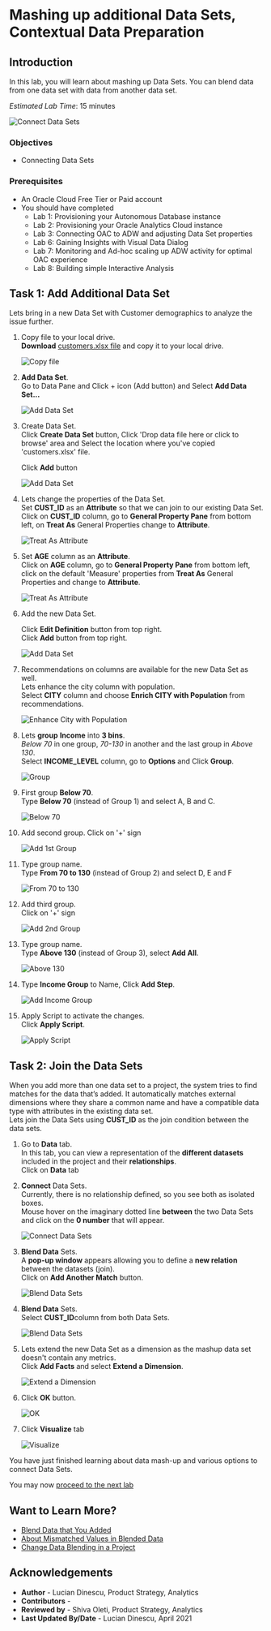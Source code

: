 # Mashing up additional Data Sets, Contextual Data Preparation

## Introduction

In this lab, you will learn about mashing up Data Sets. You can blend data from one data set with data from another data set.

_Estimated Lab Time_: 15 minutes

![Connect Data Sets](../mash-datasets/images/connect-datasets.png)

### Objectives

- Connecting Data Sets

### Prerequisites

* An Oracle Cloud Free Tier or Paid account
* You should have completed  
    * Lab 1: Provisioning your Autonomous Database instance
    * Lab 2: Provisioning your Oracle Analytics Cloud instance
    * Lab 3: Connecting OAC to ADW and adjusting Data Set properties
    * Lab 6: Gaining Insights with Visual Data Dialog
    * Lab 7: Monitoring and Ad-hoc scaling up ADW activity for optimal OAC experience
    * Lab 8: Building simple Interactive Analysis

## Task 1: Add Additional Data Set

Lets bring in a new Data Set with Customer demographics to analyze the issue further.

1.  Copy file to your local drive.  
**Download** [customers.xlsx file](https://objectstorage.us-ashburn-1.oraclecloud.com/p/gInS_5IWhulIoFENkRIQdnCA9-IYCDgtnAoxxre95fC7fKUClBft8y15UQA9SUmF/n/idbwmyplhk4t/b/LiveLabs/o/customers.xlsx) and copy it to your local drive.

    ![Copy file](../mash-datasets/images/copy-customers.png)

2.  **Add Data Set**.  
Go to Data Pane and Click + icon (Add button) and
Select **Add Data Set...**

    ![Add Data Set](../mash-datasets/images/add-dataset.png)


3.  Create Data Set.  
Click **Create Data Set** button, Click 'Drop data file here or click to browse' area and Select the location where you've copied 'customers.xlsx' file.

    Click **Add** button

    ![Add Data Set](../mash-datasets/images/add-dataset3.png)

4.  Lets change the properties of the Data Set.  
Set **CUST\_ID** as an **Attribute** so that we can join to our existing Data Set.  
Click on **CUST\_ID** column, go to **General Property Pane** from bottom left, on **Treat As** General Properties change to **Attribute**.

    ![Treat As Attribute](../mash-datasets/images/prepscript-custidasattribute.png)

5.  Set **AGE** column as an **Attribute**.  
Click on **AGE** column, go to **General Property Pane** from bottom left, click on the default 'Measure' properties from **Treat As** General Properties and change to **Attribute**.

    ![Treat As Attribute](../mash-datasets/images/prepscript-ageasattribute.png)

6.  Add the new Data Set.

    Click **Edit Definition** button from top right.  
    Click **Add** button from top right.

    ![Add Data Set](../mash-datasets/images/add-dataset3.png)

7.  Recommendations on columns are available for the new Data Set as well.  
Lets enhance the city column with population.  
Select **CITY** column and choose **Enrich CITY with Population** from recommendations.

    ![Enhance City with Population](../mash-datasets/images/prepscript-enhancewithpopulation.png)

8.  Lets **group** **Income** into **3 bins**.  
_Below 70_ in one group, _70-130_ in another and the last group in _Above 130_.  
Select **INCOME_LEVEL** column, go to **Options** and Click **Group**.

    ![Group](../mash-datasets/images/prepscript-group.png)

9.  First group **Below 70**.  
Type **Below 70** (instead of Group 1) and select A, B and C.

    ![Below 70](../mash-datasets/images/prepscript-group1.png)

10.  Add second group. 
Click on '+' sign

     ![Add 1st Group](../mash-datasets/images/add-group.png)

11.  Type group name.  
Type **From 70 to 130**  (instead of Group 2)  and select D, E and F

     ![From 70 to 130](../mash-datasets/images/prepscript-group2.png)

12.  Add third group.  
Click on '+' sign

     ![Add 2nd Group](../mash-datasets/images/add-group2.png)

13.  Type group name.  
Type **Above 130**  (instead of Group 3), select **Add All**.

     ![Above 130](../mash-datasets/images/prepscript-group3.png)

14. Type **Income Group** to Name, Click **Add Step**.

     ![Add Income Group](../mash-datasets/images/prepscript-group4.png)

14. Apply Script to activate the changes.  
Click **Apply Script**.

     ![Apply Script](../mash-datasets/images/apply-script.png)

## Task 2: Join the Data Sets

When you add more than one data set to a project, the system tries to find matches for the data that’s added. It automatically matches external dimensions where they share a common name and have a compatible data type with attributes in the existing data set.  
Lets join the Data Sets using **CUST\_ID** as the join condition between the data sets.

1.  Go to **Data** tab.  
In this tab, you can view a representation of the **different datasets** included in the project and their **relationships**.  
Click on **Data** tab

2.  **Connect** Data Sets.  
Currently, there is no relationship defined, so you see both as isolated boxes.  
Mouse  hover on the imaginary dotted line **between** the two Data Sets and click on the **0 number** that will appear.

    ![Connect Data Sets](../mash-datasets/images/datadiagram-join.png)


3.  **Blend Data** Sets.  
A **pop-up window** appears allowing you to define a **new relation** between the datasets (join).  
Click on **Add Another Match** button.

    ![Blend Data Sets](../mash-datasets/images/datadiagram-blend1.png)

4.  **Blend Data** Sets.  
Select **CUST\_ID**column from both Data Sets.

    ![Blend Data Sets](../mash-datasets/images/datadiagram-blend2.png)

5.  Lets extend the new Data Set as a dimension as the mashup data set doesn't contain any metrics.  
Click **Add Facts** and select **Extend a Dimension**.

    ![Extend a Dimension](../mash-datasets/images/datadiagram-blend3.png)

6.  Click **OK** button.

    ![OK](../mash-datasets/images/datadiagram-blend4.png)

7. Click **Visualize** tab

    ![Visualize](../mash-datasets/images/visualize.png)

You have just finished learning about data mash-up and various options to connect Data Sets.

You may now [proceed to the next lab](#next)

## Want to Learn More?

* [Blend Data that You Added](https://docs.oracle.com/en/cloud/paas/analytics-cloud/acubi/blend-data-that-you-added.html)
* [About Mismatched Values in Blended Data](https://docs.oracle.com/en/cloud/paas/analytics-cloud/acubi/mismatched-values-blended-data.html)
* [Change Data Blending in a Project](https://docs.oracle.com/en/cloud/paas/analytics-cloud/acubi/change-data-blending-project.html)

## **Acknowledgements**

- **Author** - Lucian Dinescu, Product Strategy, Analytics
- **Contributors** -
- **Reviewed by** - Shiva Oleti, Product Strategy, Analytics
- **Last Updated By/Date** - Lucian Dinescu, April 2021